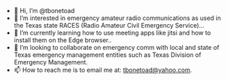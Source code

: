 - 👋 Hi, I’m @tbonetoad
- 👀 I’m interested in emergency amateur radio communications as used in the Texas state RACES (Radio Amateur Civil Emergency Service)...
- 🌱 I’m currently learning how to use meeting apps like jitsi and how to install them on the Edge browser..
- 💞️ I’m looking to collaborate on emergency comm with local and state of Texas emergency management entities such as Texas Division of Emergency Management.
- 📫 How to reach me is to email me at: tbonetoad@yahoo.com. 

<!---
tbonetoad/tbonetoad is a ✨ special ✨ repository because its `README.md` (this file) appears on your GitHub profile.
You can click the Preview link to take a look at your changes.
--->
